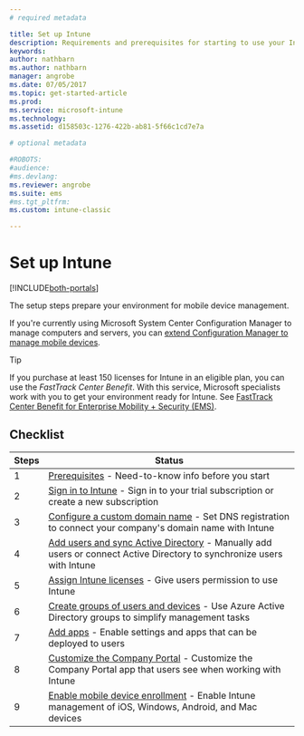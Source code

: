 ```yaml
---
# required metadata

title: Set up Intune
description: Requirements and prerequisites for starting to use your Intune subscription
keywords:
author: nathbarn
ms.author: nathbarn
manager: angrobe
ms.date: 07/05/2017
ms.topic: get-started-article
ms.prod:
ms.service: microsoft-intune
ms.technology:
ms.assetid: d158503c-1276-422b-ab81-5f66c1cd7e7a

# optional metadata

#ROBOTS:
#audience:
#ms.devlang:
ms.reviewer: angrobe
ms.suite: ems
#ms.tgt_pltfrm:
ms.custom: intune-classic

---
```



# Set up Intune

[!INCLUDE[both-portals](./includes/note-for-both-portals.md)]

The setup steps prepare your environment for mobile device management.  

If you're currently using Microsoft System Center Configuration Manager to manage computers and servers, you can [extend Configuration Manager to manage mobile devices](https://docs.microsoft.com/sccm/mdm/understand/choose-between-standalone-intune-and-hybrid-mobile-device-management).

>[!TIP]
>If you purchase at least 150 licenses for Intune in an eligible plan, you can use the *FastTrack Center Benefit*. With this service, Microsoft specialists work with you to get your environment ready for Intune. See [FastTrack Center Benefit for Enterprise Mobility + Security (EMS)](https://docs.microsoft.com/enterprise-mobility-security/Solutions/enterprise-mobility-fasttrack-program).

## Checklist

| Steps | Status  |
| ------------- |-------------|
| 1  | [Prerequisites](supported-devices-browsers.md) - Need-to-know info before you start|
| 2 |  [Sign in to Intune](account-sign-up.md) - Sign in to your trial subscription or create a new subscription |  
| 3 | [Configure a custom domain name](custom-domain-name-configure.md) - Set DNS registration to connect your company's domain name with Intune  |
| 4 | [Add users and sync Active Directory](users-permissions-add.md) - Manually add users or connect Active Directory to synchronize users with Intune  |
| 5 | [Assign Intune licenses](licenses-assign.md) - Give users permission to use Intune|
| 6 |  [Create groups of users and devices](groups-add.md) - Use Azure Active Directory groups to simplify management tasks |
| 7 | [Add apps](apps-add.md) - Enable settings and apps that can be deployed to users |
| 8 | [Customize the Company Portal](company-portal-customize.md) - Customize the Company Portal app that users see when working with Intune  |
| 9 | [Enable mobile device enrollment](mdm-authority-set.md) - Enable Intune management of iOS, Windows, Android, and Mac devices |
